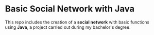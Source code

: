 # Basic Social Network with Java

This repo includes the creation of a **social network** with basic functions using **Java**, a project carried out during my bachelor's degree.
